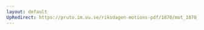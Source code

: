 ```yaml
---
layout: default
UpRedirect: https://pruto.im.uu.se/riksdagen-motions-pdf/1870/mot_1870__ak__243/mot_1870__ak__243-002.pdf
---
```

